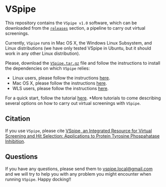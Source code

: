 # VSpipe

This repository contains the `VSpipe v1.0` software, which can be downloaded from the [`releases`](https://github.com/sabifo4/VSpipe/releases/tag/v1.0) section, a pipeline to carry out virtual screenings. 

Currently, `VSpipe` runs in Mac OS X, the Windows Linux Subsystem, and Linux distributions (we have only tested VSpipe in Ubuntu, but it should work in any other Linux distribution).

Please, download the [`VSpipe.tar.gz`](https://github.com/sabifo4/VSpipe/releases/download/v1.0/VSpipe.tar.gz) file and follow the instructions to install the dependencies on which `VSpipe` relies:   
   * Linux users, please follow the instructions [here](https://github.com/sabifo4/VSpipe/blob/master/Installation/Install_dependencies_Ubuntu.md).   
   * Mac OS X, please follow the instructions [here](https://github.com/sabifo4/VSpipe/blob/master/Installation/Install_dependencies_MacOSX.md).   
   * WLS users, please follow the instructions [here](https://github.com/sabifo4/VSpipe/blob/master/Installation/Install_dependencies_WLS.md).   
   
For a quick start, follow the tutorial [here](https://github.com/sabifo4/VSpipe/tree/master/Tutorial). 
*More tutorials to come describing several options on how to carry out virtual screenings with `VSpipe`.  

## Citation

If you use `VSpipe`, please cite [VSpipe, an Integrated Resource for Virtual Screening and Hit Selection: Applications to Protein Tyrosine Phospahatase Inhibition](http://www.mdpi.com/1420-3049/23/2/353).

## Questions

If you have any questions, please send them to [vspipe.local@gmail.com](mailto://vspipe.local@gmail.com) and we will try to help you with any problem you might encounter when running  `VSpipe`. Happy docking!!
